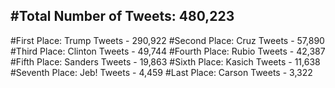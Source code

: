 #Total Number of Tweets: 480,223 
---
#First Place: Trump Tweets - 290,922
#Second Place: Cruz Tweets - 57,890
#Third Place: Clinton Tweets - 49,744
#Fourth Place: Rubio Tweets - 42,387
#Fifth Place: Sanders Tweets - 19,863
#Sixth Place: Kasich Tweets - 11,638
#Seventh Place: Jeb! Tweets - 4,459
#Last Place: Carson Tweets - 3,322
